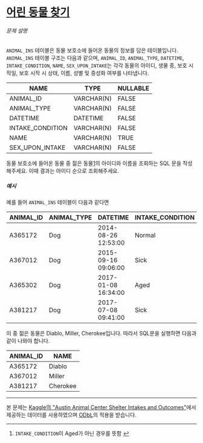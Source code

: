 # [어린 동물 찾기](https://school.programmers.co.kr/learn/courses/30/lessons/59037)


###### 문제 설명


`ANIMAL_INS` 테이블은 동물 보호소에 들어온 동물의 정보를 담은 테이블입니다. `ANIMAL_INS` 테이블 구조는 다음과 같으며, `ANIMAL_ID`, `ANIMAL_TYPE`, `DATETIME`, `INTAKE_CONDITION`, `NAME`, `SEX_UPON_INTAKE`는 각각 동물의 아이디, 생물 종, 보호 시작일, 보호 시작 시 상태, 이름, 성별 및 중성화 여부를 나타냅니다.




| NAME | TYPE | NULLABLE |
| --- | --- | --- |
| ANIMAL\_ID | VARCHAR(N) | FALSE |
| ANIMAL\_TYPE | VARCHAR(N) | FALSE |
| DATETIME | DATETIME | FALSE |
| INTAKE\_CONDITION | VARCHAR(N) | FALSE |
| NAME | VARCHAR(N) | TRUE |
| SEX\_UPON\_INTAKE | VARCHAR(N) | FALSE |


동물 보호소에 들어온 동물 중 젊은 동물[1](#fn1)의 아이디와 이름을 조회하는 SQL 문을 작성해주세요. 이때 결과는 아이디 순으로 조회해주세요. 


##### 예시


예를 들어 `ANIMAL_INS` 테이블이 다음과 같다면




| ANIMAL\_ID | ANIMAL\_TYPE | DATETIME | INTAKE\_CONDITION | NAME | SEX\_UPON\_INTAKE |
| --- | --- | --- | --- | --- | --- |
| A365172 | Dog | 2014\-08\-26 12:53:00 | Normal | Diablo | Neutered Male |
| A367012 | Dog | 2015\-09\-16 09:06:00 | Sick | Miller | Neutered Male |
| A365302 | Dog | 2017\-01\-08 16:34:00 | Aged | Minnie | Spayed Female |
| A381217 | Dog | 2017\-07\-08 09:41:00 | Sick | Cherokee | Neutered Male |


이 중 젊은 동물은 Diablo, Miller, Cherokee입니다. 따라서 SQL문을 실행하면 다음과 같이 나와야 합니다. 




| ANIMAL\_ID | NAME |
| --- | --- |
| A365172 | Diablo |
| A367012 | Miller |
| A381217 | Cherokee |




---


본 문제는 [Kaggle의 "Austin Animal Center Shelter Intakes and Outcomes"](https://www.kaggle.com/aaronschlegel/austin-animal-center-shelter-intakes-and-outcomes)에서 제공하는 데이터를 사용하였으며 [ODbL](https://opendatacommons.org/licenses/odbl/1.0/)의 적용을 받습니다.





---


1. `INTAKE_CONDITION`이 Aged가 아닌 경우를 뜻함 [↩](#fnref1)




